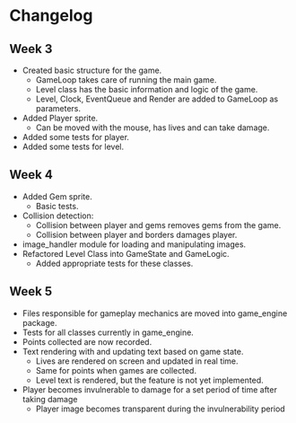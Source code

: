 # Changelog

## Week 3

- Created basic structure for the game.
    - GameLoop takes care of running the main game.
    - Level class has the basic information and logic of the game.
    - Level, Clock, EventQueue and Render are added to GameLoop as parameters.
- Added Player sprite.
    - Can be moved with the mouse, has lives and can take damage.
- Added some tests for player.
- Added some tests for level.

## Week 4

- Added Gem sprite.
    - Basic tests.
- Collision detection:
    - Collision between player and gems removes gems from the game.
    - Collision between player and borders damages player.
- image_handler module for loading and manipulating images.
- Refactored Level Class into GameState and GameLogic.
    - Added appropriate tests for these classes.

## Week 5

- Files responsible for gameplay mechanics are moved into game_engine package.
- Tests for all classes currently in game_engine.
- Points collected are now recorded.
- Text rendering with and updating text based on game state.
    - Lives are rendered on screen and updated in real time.
    - Same for points when games are collected.
    - Level text is rendered, but the feature is not yet implemented.
- Player becomes invulnerable to damage for a set period of time after taking damage
    - Player image becomes transparent during the invulnerability period